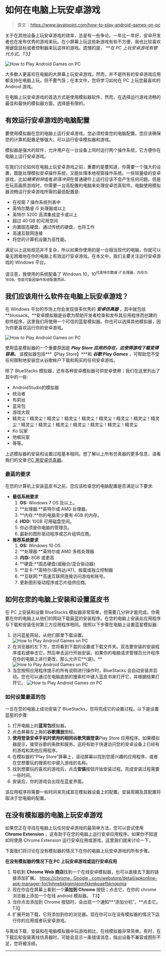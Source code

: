 # 如何在电脑上玩安卓游戏

> 原文：<https://www.javatpoint.com/how-to-play-android-games-on-pc>

关于在其他设备上玩安卓游戏的效率，总是有一些争论。一年比一年好，安卓开发者也在发布优秀的游戏来玩。在小屏幕上玩这些新游戏有些不方便，我也比较喜欢用键盘鼠标或者控制器来玩这样的游戏。遗憾的是， ***在 PC 上玩安卓游戏有替代方式。*T3】**

![How to Play Android Games on PC](img/7e4716a0363accf4eb6078bf30540dc0.png)

大多数人更喜欢在电脑的大屏幕上玩安卓游戏。然而，并不是所有的安卓游戏应用都支持在电脑上玩。但不要气馁；在本文中，您将学习如何在 PC 上玩您最喜欢的 Android 游戏。

在电脑上玩安卓游戏的首选方式是使用模拟器软件。然而，在选择运行游戏流畅的最佳和最快的模拟器方面，选择是有限的。

## 有效运行安卓游戏的电脑配置

要使用模拟器在您的电脑上运行安卓游戏，您必须检查您的电脑配置。您应该确保您的计算机配置足够强大，可以运行安卓模拟器和游戏。

模拟器是强大的软件，允许用户在一台设备上同时运行两个操作系统，它方便你在电脑上运行安卓游戏。

在我们讨论如何在电脑上玩安卓游戏之前，重要的是要知道，你需要一个强大的设置，既能处理模拟安卓操作系统，又能处理本地视窗操作系统。一些轻量级的安卓游戏，比如*糖果粉碎*或者*部落冲突*在普通硬件上运行应该不会产生任何问题。但是在玩高画质游戏时，你需要一台高配置的电脑来处理安卓仿真软件。电脑使用模拟器流畅运行安卓游戏所需的最低配置是:

*   在视窗 7 操作系统列表中
*   英特尔酷睿 i5 处理器或以上
*   英特尔 5200 高清集成显卡或以上
*   超过 40 GB 的可用空间
*   内置固态硬盘，通过传统的硬盘，也将工作
*   高速互联网连接
*   将您的计算机设置为高性能。

满足以上这些规范并不复杂，所以如果你使用的是一台相当现代的电脑，你就可以毫无困难地在你的电脑上有效运行安卓游戏。在本文中，我们主要关注运行安卓游戏的 Windows 平台。

请注意，我使用的系统配备了 Windows 10，10<sup>代英特尔酷睿 i7 处理器，内存为 16GB。性能可能因操作系统配置而异。</sup>

## 我们应该用什么软件在电脑上玩安卓游戏？

在 Windows 平台的市场上你会发现很多优秀的 ***安卓仿真器*** ，其中就包括**blussack。**安卓模拟器是谷歌为帮助开发者检查和发布其应用程序而创建的软件程序。这里我们将使用一个可信的蓝星模拟器。你也可以选择其他模拟器，因为你更喜欢运行你的安卓游戏。

![How to Play Android Games on PC](img/5b414021cb00dbd589e1f5abed414fa8.png)

使用蓝星模拟器的一个重要原因是 ***Play Store 应用的存在，这使得游戏下载变得容易。*** 该模拟器包括***【Play Store】***和 ***谷歌 Play Games*** ，可帮助您不受任何限制地安装您从谷歌帐户下载和购买的任何安卓游戏。

除了 BlueStacks 模拟器，还有各种安卓模拟器可供安卓使用；我们在这里列出了其中的一些:

*   AndroidStudio的模拟器
*   统治者
*   布莉丝
*   蓝背包
*   游戏大观
*   精灵尘！精灵尘！精灵尘！精灵尘！精灵尘！精灵尘！精灵尘！精灵尘！精灵尘！精灵尘！精灵尘！精灵尘！精灵尘！精灵尘！精灵尘！精灵尘
*   Ko 玩家
*   地板玩家
*   等等。

上述模拟器的安装和设置过程基本相同。想了解以上所有仿真器的更多信息，请看我们的文章:[PC 用安卓仿真器](https://www.javatpoint.com/android-emulator-for-pc)。

### 最蓝的要求

在您的计算机上安装蓝皮书之前，您应该检查您的电脑配置是否满足以下要求:

*   **最低系统要求**
    1.  **OS:** Windows 7 OS 及以上。
    2.  **处理器:**英特尔或 AMD 处理器。
    3.  **内存:**你的电脑至少要有 4GB 的内存。
    4.  **HDD:** 10GB 可用磁盘空间。
    5.  你必须是你电脑的管理员。
    6.  最新的图形驱动程序或芯片组供应商。
*   **推荐系统要求**
    1.  **OS:** Windows 10 OS
    2.  **处理器:**英特尔或 AMD 多核处理器
    3.  **内存:** 8GB 或更高
    4.  **硬盘:**固态硬盘(或融合/混合驱动器)
    5.  **显卡:**英特尔/英伟达/ATI、板载或独立控制器
    6.  **互联网:**高速互联网连接访问游戏和账号。
    7.  更新图形驱动程序或芯片组供应商。

## 如何在您的电脑上安装和设置蓝皮书

在 PC 上安装和设置 BlueStacks 模拟器非常简单，但需要几分钟才能完成。你需要在你的电脑上从他们的网站下载最蓝的安装程序。在您的电脑上安装此应用程序与下载和安装任何第三方应用程序相同。按照以下步骤在电脑上设置蓝星模拟器:

1.  访问蓝星网站，从他们那里下载设置。
    ![How to Play Android Games on PC](img/09812d12e23d9249343583e3c394dbf4.png)
2.  在浏览器的左下方，您将看到下载的设置或下载文件夹。双击要安装的安装程序或右键单击它，然后单击运行开始安装。如果你的电脑请求管理员允许程序在你的电脑上进行更改，那么允许它**(是)。**
    ![How to Play Android Games on PC](img/a06f4b786112f9ce73cd59e40a8d2365.png)
3.  当您按照应用程序提示的所有说明进行操作时，BlueStacks 会自动安装并启动。您也可以通过在电脑底部的搜索栏中键入蓝皮书来打开它，并根据结果打开它。
    ![How to Play Android Games on PC](img/82535f6059853506fe6ad858a6c725dc.png)

### 如何设置最蓝的包

一旦在您的电脑上成功安装了 BlueStacks，您将完成它的设置过程。以下是设置蓝星的步骤:

1.  打开电脑上的**蓝背包**模拟器。
2.  点击屏幕左上角的**谷歌播放**图标。
3.  **使用登录安卓手机时使用的相同谷歌凭据登录**Play Store 应用程序。如果模拟器提示，接受谷歌的条款和服务。这将有助于快速访问您的安卓设备上已经有的游戏和其他应用程序。
4.  在模拟器的“Play Store”屏幕上，滚动屏幕以找到您感兴趣的应用程序，或者在您想要玩的搜索栏中键入游戏的名称。
5.  找到想要玩的喜欢的游戏后，点击**安装**按钮开始安装过程。完成安装过程需要一些时间。
6.  安装后，你的游戏会出现在蓝星界面。

该应用程序将需要一些时间来完成其在模拟器设备上的配置。安装周期及其配置将取决于您电脑的配置。

## 在没有模拟器的电脑上玩安卓游戏

如果您正在寻找在电脑上玩任何安卓游戏的最简单方法，您可以尝试使用 **Chrome Extension** ，这有助于在您的电脑上运行安卓应用程序。如果你不知道如何使用 Chrome Extension 运行安卓应用或游戏，这里我们就来讨论一下。

下面我们将讨论在没有模拟器的情况下在你的电脑上玩安卓游戏的所有步骤。

**在没有模拟器的情况下在 PC 上玩安卓游戏或运行安卓应用**

1.  导航到 **Chrome Web 商店**找到一个在线安卓模拟器，也可以直接去下面的链接添加扩展。
    [https://chrome . Google . com/webstore/detail/apkonline-apk-manager-for/lnhnebkkgjmlgomfkkmkoaefbknopmja](https://chrome.google.com/webstore/detail/apkonline-apk-manager-for/lnhnebkkgjmlgomfkkmkoaefbknopmja)
2.  现在你会在屏幕上看到一个**添加到 Chrome** 按钮；点击它，在你的 chrome 浏览器上添加一个在线 android 模拟器。
    T3】
3.  当你点击添加到 Chrome 按钮时，会出现一个通知**“添加分机”，**点击它。
    T3】
4.  扩展开始下载，它将添加到你的浏览器。现在你可以在没有模拟器的情况下运行你的应用或者玩安卓游戏。

与离线下载、安装和在电脑模拟器中玩游戏相比，在线模拟器非常简单。有时，在下载后和安装离线仿真器时，可能会显示一条错误消息，指出设备不兼容或图形不足，您将被冻结。

* * *